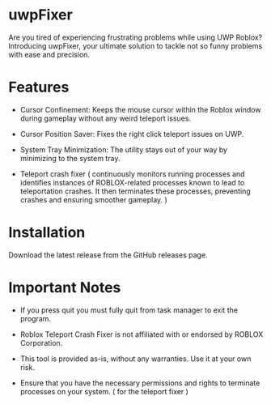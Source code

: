 # uwpFixer
Are you tired of experiencing frustrating problems while using UWP Roblox? Introducing uwpFixer, your ultimate solution to tackle not so funny problems with ease and precision.

#  Features
- Cursor Confinement: Keeps the mouse cursor within the Roblox window during gameplay without any weird teleport issues.

- Cursor Position Saver: Fixes the right click teleport issues on UWP.

- System Tray Minimization: The utility stays out of your way by minimizing to the system tray.

- Teleport crash fixer ( continuously monitors running processes and identifies instances of ROBLOX-related processes known to lead to teleportation crashes. It then terminates these processes, preventing crashes and ensuring smoother gameplay. )

# Installation
Download the latest release from the GitHub releases page.

# Important Notes
- If you press quit you must fully quit from task manager to exit the program.

- Roblox Teleport Crash Fixer is not affiliated with or endorsed by ROBLOX Corporation.

- This tool is provided as-is, without any warranties. Use it at your own risk.

- Ensure that you have the necessary permissions and rights to terminate processes on your system. ( for the teleport fixer )
